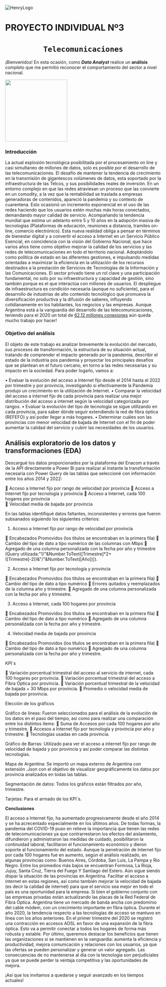 ![HenryLogo](https://d31uz8lwfmyn8g.cloudfront.net/Assets/logo-henry-white-lg.png)

# **PROYECTO INDIVIDUAL Nº3**

# <h1 align="center">**`Telecomunicaciones`**</h1>

¡Bienvenidos!  En esta ocasión, como ***Data Analyst*** realice un **análisis** completo que me permitió reconocer el comportamiento del sector a nivel nacional.

<img src = 'https://user-images.githubusercontent.com/100374777/210778208-be2b22e0-105b-4eb8-93b8-98ae197cbdad.jpeg' height = 200>


### **Introducción**

La actual explosión tecnológica posibilitada por el procesamiento on line y casi simultaneo de millones de datos, solo es posible por el desarrollo de las telecomunicaciones. El desafío de mantener la tendencia de crecimiento en la transmisión de gigantescos volúmenes de datos, esta soportado por la infraestructura de las Telcos, y sus posibilidades reales de inversión.
En un entorno complejo en que las redes atraviesan un proceso que las convierte en un comodity, a la vez que la rentabilidad se traslada a empresas generadoras de contenidos, apareció la pandemia y su contexto de cuarentena. Esto ocasionó un incremento exponencial en el uso de las redes haciendo que los usuarios estén muchas más horas conectados, demandando mayor calidad de servicio. Acompañando la tendencia mundial que estima un adelanto entre 5 y 10 años en la adopción masiva de tecnologías (Plataformas de educación, reuniones a distancia, tramites on-line, comercio electrónico).
Esta nueva realidad obliga a pensar en términos de bienestar digital y a convertir el acceso a Internet en un Servicio Público Esencial, en coincidencia con la visión del Gobierno Nacional, que hace varios años tiene como objetivo mejorar la calidad de los servicios y las redes de telecomunicaciones en todo el territorio nacional. Adoptándolo como política de estado en las diferentes gestiones, e impulsando medidas orientadas a maximizar la eficiencia en la utilización de los recursos destinados a la prestación de Servicios de Tecnologías de la Información y las Comunicaciones. El sector privado tiene un rol clave y una participación fundamental, no solo por su infraestructura y capacidad de gestión, sino también porque es el que interactúa con millones de usuarios.
El despliegue de infraestructura es condición necesaria (aunque no suficiente), para el desarrollo de industrias de alto contenido tecnológico que promueva la diversificación productiva y la difusión de saberes, influyendo cotidianamente en los habitantes, los negocios y las empresas.
Aunque Argentina está a la vanguardia del desarrollo de las telecomunicaciones, teniendo para el 2020 un total de [62,12 millones conexiones](https://www.datosmundial.com/america/argentina/telecomunicacion.php) aún queda mucho trabajo por hacer!

### Objetivo del análisis

El objeto de este trabajo es analizar brevemente la evolución del mercado, sus procesos de transformación, la estructura de su situación actual, tratando de comprender el impacto generado por la pandemia, describir el estado de la industria pos pandemia y proyectar los principales desafíos que se plantean en el futuro cercano, en torno a las redes necesarias y su impacto en la sociedad. Para poder logarlo, vamos a:

•	Evaluar la evolución del acceso a Internet fijo desde el 2014 hasta el 2022 por trimestre y por provincia, investigando si efectivamente la Pandemia produjo un crecimiento en la utilización de Internet.
•	Comparar la velocidad del acceso a internet fijo de cada provincia para realizar una mejor distribución del acceso a internet según la velocidad categorizada por rangos.
•	Evaluar la evolución del tipo de tecnología se sigue utilizando en cada provincia, para saber dónde seguir extendiendo la red de fibra óptica (REFEFO) y así poder llegar a más hogares.
•	Determinar cuáles son las provincias con menor velocidad de bajada de Internet con el fin de poder aumentar la calidad del servicio y cubrir las necesidades de los usuarios.


## **Análisis exploratorio de los datos y transformaciones (EDA)**

Descargué los datos proporcionados por la plataforma del Enacom a través de la API directamente a Power Bi para realizar al instante la transformación necesaria con Power Query de las tablas que seleccioné con información entre los años 2014 y 2022:

	Acceso a Internet fijo por rango de velocidad por provincia
	Acceso a Internet fijo por tecnología y provincia
	Acceso a Internet, cada 100 hogares por provincia  
	Velocidad media de bajada por provincia

En las tablas identifiqué datos faltantes, inconsistentes y errores que fueron subsanados siguiendo los siguientes criterios:

1.	Acceso a Internet fijo por rango de velocidad por provincia 

	Encabezados Promovidos (los títulos se encontraban en la primera fila)
	Cambio del tipo de dato a tipo numérico de las columnas con Mbps
	Agregado de una columna personalizada con la fecha por año y trimestre (Query utilizada:"1/"&Number.ToText([Trimestre]*2+([Trimestre]-2))&"/"&Number.ToText([Año])]).

2.	Acceso a Internet fijo por tecnología y provincia 

	Encabezados Promovidos (los títulos se encontraban en la primera fila)
	Cambio del tipo de dato a tipo numérico
	Errores quitados y reemplazados de la columna año y trimestre.
	Agregado de una columna personalizada con la fecha por año y trimestre.

3.	Acceso a Internet, cada 100 hogares por provincia 

	Encabezados Promovidos (los títulos se encontraban en la primera fila)
	Cambio del tipo de dato a tipo numérico
	Agregado de una columna personalizada con la fecha por año y trimestre.

4.	Velocidad media de bajada por provincia

	Encabezados Promovidos (los títulos se encontraban en la primera fila)
	Cambio del tipo de dato a tipo numérico
	Agregado de una columna personalizada con la fecha por año y trimestre.

KPI´s

	Variación porcentual trimestral del acceso al servicio de internet, cada 100 hogares por provincia.
	Variación porcentual trimestral del acceso a Fibra Óptica por provincia.
	Variación porcentual trimestral de la velocidad de bajada + 30 Mbps por provincia.
	Promedio o velocidad media de bajada por provincia.

Elección de los gráficos

Gráfico de líneas: Fueron seleccionados para el análisis de la evolución de los datos en el paso del tiempo, así como para realizar una comparación entre los distintos ítems:
	Suma de Accesos por cada 100 hogares por año y trimestre.
	Accesos a Internet fijo por tecnología y provincia por año y trimestre.
	Tecnologías usadas en cada provincia.

Gráfico de Barras: Utilizado para ver el acceso a internet fijo por rango de velocidad de bajada y por provincia y así poder comparar las distintas tecnologías.

Mapa de Argentina: Se importó un mapa externo de Argentina con extensión .Json con el objetivo de visualizar geográficamente los datos por provincia analizados en todas las tablas.

Segmentación de datos: Todos los gráficos están filtrados por año, trimestre.

Tarjetas: Para el armado de los KPI´s.

**Conclusiones**

El acceso a Internet fijo, ha aumentado progresivamente desde el año 2014 y se ha acrecentado especialmente en los últimos años. De todas formas, la pandemia del COVID-19 puso en relieve la importancia que tienen las redes de telecomunicaciones ya que contrarrestaron los efectos del aislamiento, difundieron y administraron las medidas de cuidado, posibilitaron la continuidad laboral, facilitaron el funcionamiento económico y dieron soporte al funcionamiento del estado.
Aunque la penetración de Internet fijo por cada 100 hogares fue en aumento, según el análisis realizado, en algunas provincias como: Buenos Aires, Córdoba, San Luis, La Pampa y Rio Negro. Entre los promedios más bajos se encuentran Formosa, La Rioja, Jujuy, Santa Cruz, Tierra del Fuego Y Santiago del Estero. Aún sigue siendo dispar la situación de las provincias en Argentina. Facilitar el acceso a internet en estas regiones, así como también mejorar la velocidad de bajada (es decir la calidad de internet) para que el servicio sea mejor en todo el país es una oportunidad para la empresa.
Si bien el gobierno conjunto con las empresas privadas están actualizando las placas de la Red Federal de Fibra Óptica. Argentina tiene un mercado de banda ancha con predominio del cable módem, con un crecimiento importante en fibra óptica. Durante el año 2020, la tendencia respecto a las tecnologías de acceso se mantuvo en línea con los años anteriores. En el primer trimestre del 2020 se registró una contracción en accesos ADSL en favor de una expansión de la fibra óptica. Esto va a permitir conectar a todos los hogares de forma más robusta y estable. 
Por último, queremos destacar los beneficios que tienen las organizaciones si se mantienen en la vanguardia: aumenta la eficiencia y productividad, mejora comunicación y relaciones con los usuarios, ya que las ofertas se pueden personalizar y generar un valor agregado. Las consecuencias de no mantenerse al día con la tecnología son perjudiciales ya que se puede perder la ventaja competitiva y las oportunidades de mejora. 

¡Así que los invitamos a quedarse y seguir avanzado en los tiempos actuales!






